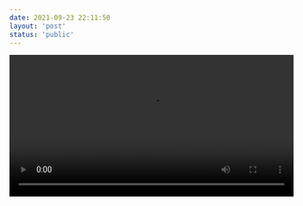 ```yaml
---
date: 2021-09-23 22:11:50
layout: 'post'
status: 'public'
---
```

<video width="100%" controls="controls" border=0><source src="https://pan.besunny.life/%E8%A7%86%E9%A2%91/%E7%BA%AA%E5%BD%95%E7%89%87/4K%20Time%20Scapes.mkv"></video>

